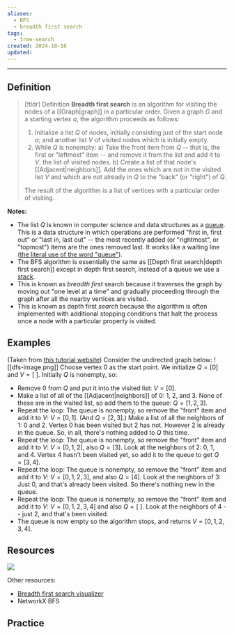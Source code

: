 ```yaml
---
aliases:
  - BFS
  - breadth first search
tags:
  - tree-search
created: 2024-10-16
updated:
---
```

---
## Definition 

> [!tldr] Definition
> **Breadth first search** is an algorithm for visiting the nodes of a [[Graph|graph]] in a particular order. Given a graph $G$ and a starting vertex $a$, the algorithm proceeds as follows: 
> 
> 1. Initialize a list $Q$ of nodes, initially consisting just of the start node $a$; and another list $V$ of visited nodes which is initially empty. 
> 2. While $Q$ is nonempty:
> 	a) Take the front item from $Q$ -- that is, the first or "leftmost" item -- and remove it from the list and add it to $V$, the list of visited nodes. 
> 	b) Create a list of that node's [[Adjacent|neighbors]]. Add the ones which are not in the visited list $V$ and which are not already in $Q$ to the "back" (or "right") of $Q$. 
> 	
>The result of the algorithm is a list of vertices with a particular order of visiting. 

**Notes:**
- The list $Q$ is known in computer science and data structures as a [queue](https://www.geeksforgeeks.org/queue-data-structure/). This is a data structure in which operations are performed "first in, first out" or "last in, last out" -- the most recently added (or "rightmost", or "topmost") items are the ones removed last. It works like a waiting line ([the literal use of the word "queue"](https://www.merriam-webster.com/dictionary/queue)). 
- The BFS algorithm is essentially the same as [[Depth first search|depth first search]] except in depth first search, instead of a queue we use a [stack](https://www.geeksforgeeks.org/stack-data-structure/). 
- This is known as *breadth first* search because it traverses the graph by moving out "one level at a time" and gradually proceeding through the graph after all the nearby vertices are visited. 
- This is known as depth first *search* because the algorithm is often implemented with additional stopping conditions that halt the process once a node with a particular property is visited. 

## Examples


(Taken from [this tutorial website](https://www.programiz.com/dsa/graph-dfs)) Consider the undirected graph below: 
![[dfs-image.png]]
Choose vertex 0 as the start point. We initialize $Q = [0]$ and $V = [ \ ]$. Initially $Q$ is nonempty, so: 
* Remove $0$ from $Q$ and put it into the visited list: $V = [0]$. 
* Make a list of all of the [[Adjacent|neighbors]] of $0$: $1$, $2$, and $3$. None of these are in the visited list, so add them to the queue: $Q = [1,2,3]$. 
* Repeat the loop: The queue is nonempty, so remove the "front" item and add it to $V$: $V = [0,1]$. (And $Q = [2,3]$.) Make a list of all the neighbors of 1: 0 and 2. Vertex 0 has been visited but 2 has not. However 2 is already in the queue. So, in all, there's nothing added to $Q$ this time.  
* Repeat the loop: The queue is nonempty, so remove the "front" item and add it to $V$: $V = [0,1,2]$, also $Q = [3]$. Look at the neighbors of $2$: 0, 1, and 4. Vertex 4 hasn't been visited yet, so add it to the queue to get $Q = [3,4]$. 
* Repeat the loop: The queue is nonempty, so remove the "front" item and add it to $V$: $V = [0,1,2,3]$, and also $Q = [4]$. Look at the neighbors of $3$: Just 0, and that's already been visited. So there's nothing new in the queue. 
* Repeat the loop: The queue is nonempty, so remove the "front" item and add it to $V$: $V = [0,1,2, 3, 4]$ and also $Q = [ \ ]$. Look at the neighbors of 4 -- just 2, and that's been visited. 
* The queue is now empty so the algorithm stops, and returns $V = [0,1,2,3,4]$. 

## Resources 

![](https://www.youtube.com/watch?v=oDqjPvD54Ss)

Other resources: 
- [Breadth first search visualizer](https://www.cs.usfca.edu/~galles/visualization/BFS.html)
- NetworkX BFS 

## Practice 
